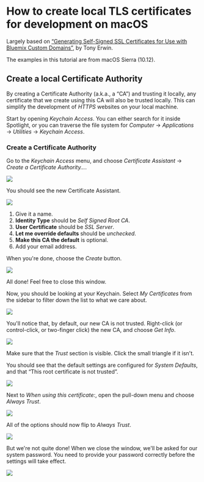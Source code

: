 # How to create local TLS certificates for development on macOS

Largely based on [“Generating Self-Signed SSL Certificates for Use with Bluemix Custom Domains”](https://www.tonyerwin.com/2014/09/generating-self-signed-ssl-certificates.html), by Tony Erwin.

The examples in this tutorial are from macOS Sierra (10.12).

## Create a local Certificate Authority

By creating a Certificate Authority (a.k.a., a “CA”) and trusting it locally, any certificate that we create using this CA will also be trusted locally. This can simplify the development of _HTTPS_ websites on your local machine.

Start by opening _Keychain Access_. You can either search for it inside Spotlight, or you can traverse the file system for _Computer_ → _Applications_ → _Utilities_ → _Keychain Access_.

### Create a Certificate Authority

Go to the _Keychain Access_ menu, and choose _Certificate Assistant_ → _Create a Certificate Authority…_.

![](images/new-ca-selection.png)

You should see the new Certificate Assistant.

![](images/new-ca-start.png)

1. Give it a name.
1. **Identity Type** should be _Self Signed Root CA_.
1. **User Certificate** should be _SSL Server_.
1. **Let me override defaults** should be _unchecked_.
1. **Make this CA the default** is optional.
1. Add your email address.

When you're done, choose the _Create_ button.

![](images/new-ca-done.png)

All done! Feel free to close this window.

Now, you should be looking at your Keychain. Select _My Certificates_ from the sidebar to filter down the list to what we care about.

![](images/new-ca-not-trusted.png)

You'll notice that, by default, our new CA is not trusted. Right-click (or control-click, or two-finger click) the new CA, and choose _Get Info_.

![](images/new-ca-get-info.png)

Make sure that the _Trust_ section is visible. Click the small triangle if it isn't.

You should see that the default settings are configured for _System Defaults_, and that “This root certificate is not trusted”.

![](images/new-ca-system-defaults.png)

Next to _When using this certificate:_, open the pull-down menu and choose _Always Trust_.

![](images/new-ca-always-trust.png)

All of the options should now flip to _Always Trust_.

![](images/new-ca-trusted.png)

But we're not quite done! When we close the window, we'll be asked for our system password. You need to provide your password correctly before the settings will take effect.

![](images/new-ca-trust-done.png)
